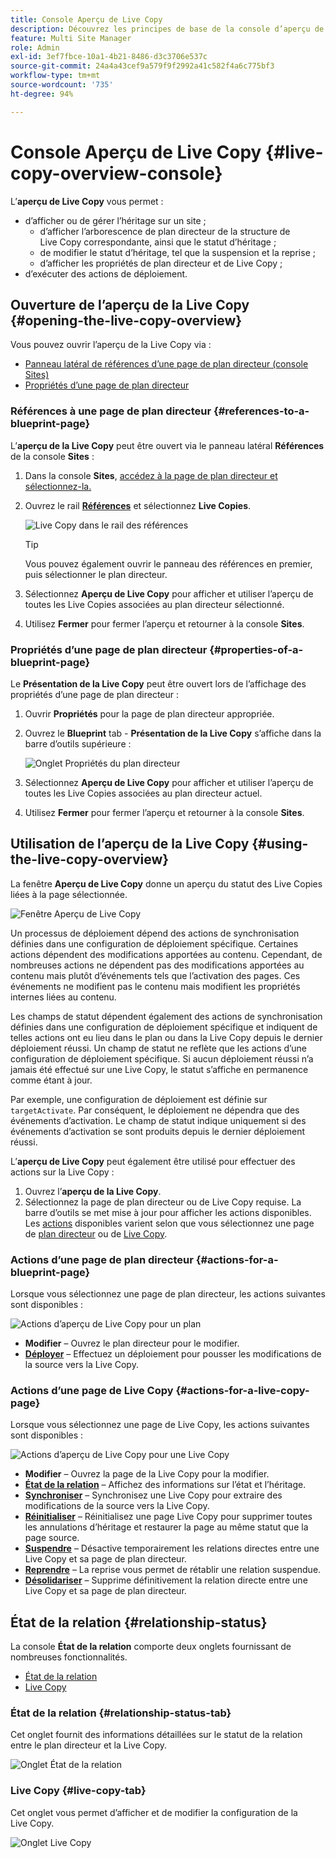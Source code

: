 ```yaml
---
title: Console Aperçu de Live Copy
description: Découvrez les principes de base de la console d’aperçu de Live Copy pour comprendre rapidement le statut des Live Copies afin de synchroniser le contenu.
feature: Multi Site Manager
role: Admin
exl-id: 3ef7fbce-10a1-4b21-8486-d3c3706e537c
source-git-commit: 24a4a43cef9a579f9f2992a41c582f4a6c775bf3
workflow-type: tm+mt
source-wordcount: '735'
ht-degree: 94%

---
```


# Console Aperçu de Live Copy {#live-copy-overview-console}

L’**aperçu de Live Copy** vous permet :

* d’afficher ou de gérer l’héritage sur un site ;
   * d’afficher l’arborescence de plan directeur de la structure de Live Copy correspondante, ainsi que le statut d’héritage ;
   * de modifier le statut d’héritage, tel que la suspension et la reprise ;
   * d’afficher les propriétés de plan directeur et de Live Copy ;
* d’exécuter des actions de déploiement.

## Ouverture de l’aperçu de la Live Copy {#opening-the-live-copy-overview}

Vous pouvez ouvrir l’aperçu de la Live Copy via :

* [Panneau latéral de références d’une page de plan directeur (console Sites)](#opening-live-copy-overview-references-for-a-blueprint-page)
* [Propriétés d’une page de plan directeur](#opening-live-copy-overview-properties-of-a-blueprint-page)

### Références à une page de plan directeur {#references-to-a-blueprint-page}

L’**aperçu de la Live Copy** peut être ouvert via le panneau latéral **Références** de la console **Sites** :

1. Dans la console **Sites**, [accédez à la page de plan directeur et sélectionnez-la.](/help/sites-cloud/authoring/getting-started/basic-handling.md#viewing-and-selecting-resources)
1. Ouvrez le rail **[Références](/help/sites-cloud/authoring/getting-started/basic-handling.md#references)** et sélectionnez **Live Copies**.

   ![Live Copy dans le rail des références](../assets/live-copy-references.png)

   >[!TIP]
   >
   >Vous pouvez également ouvrir le panneau des références en premier, puis sélectionner le plan directeur.

1. Sélectionnez **Aperçu de Live Copy** pour afficher et utiliser l’aperçu de toutes les Live Copies associées au plan directeur sélectionné.
1. Utilisez **Fermer** pour fermer l’aperçu et retourner à la console **Sites**.

### Propriétés d’une page de plan directeur {#properties-of-a-blueprint-page}

Le **Présentation de la Live Copy** peut être ouvert lors de l’affichage des propriétés d’une page de plan directeur :

1. Ouvrir **Propriétés** pour la page de plan directeur appropriée.
1. Ouvrez le **Blueprint** tab - **Présentation de la Live Copy** s’affiche dans la barre d’outils supérieure :

   ![Onglet Propriétés du plan directeur](../assets/live-copy-blueprint-tab.png)

1. Sélectionnez **Aperçu de Live Copy** pour afficher et utiliser l’aperçu de toutes les Live Copies associées au plan directeur actuel.

1. Utilisez **Fermer** pour fermer l’aperçu et retourner à la console **Sites**.

## Utilisation de l’aperçu de la Live Copy {#using-the-live-copy-overview}

La fenêtre **Aperçu de Live Copy** donne un aperçu du statut des Live Copies liées à la page sélectionnée.

![Fenêtre Aperçu de Live Copy](../assets/live-copy-overview.png)

Un processus de déploiement dépend des actions de synchronisation définies dans une configuration de déploiement spécifique. Certaines actions dépendent des modifications apportées au contenu. Cependant, de nombreuses actions ne dépendent pas des modifications apportées au contenu mais plutôt d’événements tels que l’activation des pages. Ces événements ne modifient pas le contenu mais modifient les propriétés internes liées au contenu.

Les champs de statut dépendent également des actions de synchronisation définies dans une configuration de déploiement spécifique et indiquent de telles actions ont eu lieu dans le plan ou dans la Live Copy depuis le dernier déploiement réussi. Un champ de statut ne reflète que les actions d’une configuration de déploiement spécifique. Si aucun déploiement réussi n’a jamais été effectué sur une Live Copy, le statut s’affiche en permanence comme étant à jour.

Par exemple, une configuration de déploiement est définie sur `targetActivate`. Par conséquent, le déploiement ne dépendra que des événements d’activation. Le champ de statut indique uniquement si des événements d’activation se sont produits depuis le dernier déploiement réussi.

L’**aperçu de Live Copy** peut également être utilisé pour effectuer des actions sur la Live Copy :

1. Ouvrez l’**aperçu de la Live Copy**.
1. Sélectionnez la page de plan directeur ou de Live Copy requise. La barre d’outils se met mise à jour pour afficher les actions disponibles. Les [actions](overview.md#terms-used) disponibles varient selon que vous sélectionnez une page de [plan directeur](#actions-for-a-blueprint-page) ou de [Live Copy](#actions-for-a-live-copy-page).

### Actions d’une page de plan directeur {#actions-for-a-blueprint-page}

Lorsque vous sélectionnez une page de plan directeur, les actions suivantes sont disponibles :

![Actions d’aperçu de Live Copy pour un plan](../assets/live-copy-overview-actions-blueprint.png)

* **Modifier** – Ouvrez le plan directeur pour le modifier.
* **[Déployer](overview.md#rollout-and-synchronize)** – Effectuez un déploiement pour pousser les modifications de la source vers la Live Copy.

### Actions d’une page de Live Copy {#actions-for-a-live-copy-page}

Lorsque vous sélectionnez une page de Live Copy, les actions suivantes sont disponibles :

![Actions d’aperçu de Live Copy pour une Live Copy](../assets/live-copy-overview-actions.png)

* **Modifier** – Ouvrez la page de la Live Copy pour la modifier.
* **[État de la relation](#relationship-status)** – Affichez des informations sur l’état et l’héritage.
* **[Synchroniser](overview.md#rollout-and-synchronize)** – Synchronisez une Live Copy pour extraire des modifications de la source vers la Live Copy.
* **[Réinitialiser](creating-live-copies.md#resetting-a-live-copy-page)** – Réinitialisez une page Live Copy pour supprimer toutes les annulations d’héritage et restaurer la page au même statut que la page source.
* **[Suspendre](overview.md#suspending-and-cancelling-inheritance-and-synchronization)** – Désactive temporairement les relations directes entre une Live Copy et sa page de plan directeur.
* **[Reprendre](creating-live-copies.md#resuming-inheritance-for-a-page)** – La reprise vous permet de rétablir une relation suspendue.
* **[Désolidariser](overview.md#detaching-a-live-copy)** – Supprime définitivement la relation directe entre une Live Copy et sa page de plan directeur.

## État de la relation {#relationship-status}

La console **État de la relation** comporte deux onglets fournissant de nombreuses fonctionnalités.

* [État de la relation](#relationship-status-tab)
* [Live Copy](#live-copy-tab)

### État de la relation {#relationship-status-tab}

Cet onglet fournit des informations détaillées sur le statut de la relation entre le plan directeur et la Live Copy.

![Onglet État de la relation](../assets/live-copy-relationship-status.png)

### Live Copy {#live-copy-tab}

Cet onglet vous permet d’afficher et de modifier la configuration de la Live Copy.

![Onglet Live Copy](../assets/live-copy-relationship-status-live-copy.png)
